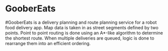 # GooberEats
#GooberEats is a delivery planning and route planning service for a robot food delivery app. Map data is taken in as street segments defined by two points. Point to point routing is done using an A*-like algorithm to determine the shortest route. When multiple deliveries are queued, logic is done to rearrange them into an efficient ordering.
